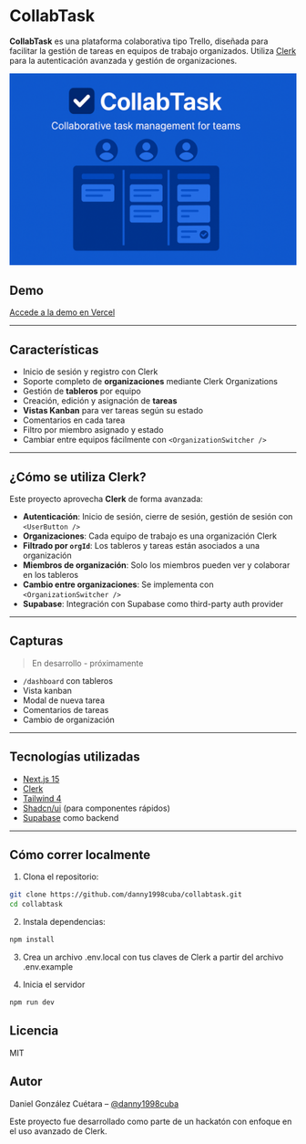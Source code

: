 # CollabTask

**CollabTask** es una plataforma colaborativa tipo Trello, diseñada para facilitar la gestión de tareas en equipos de trabajo organizados. Utiliza [Clerk](https://clerk.com) para la autenticación avanzada y gestión de organizaciones.

![CollabTask Banner](./public/images/banner.png)

## Demo

[Accede a la demo en Vercel](https://collabtask.vercel.app)

---

## Características

- Inicio de sesión y registro con Clerk
- Soporte completo de **organizaciones** mediante Clerk Organizations
- Gestión de **tableros** por equipo
- Creación, edición y asignación de **tareas**
- **Vistas Kanban** para ver tareas según su estado
- Comentarios en cada tarea
- Filtro por miembro asignado y estado
- Cambiar entre equipos fácilmente con `<OrganizationSwitcher />`

---

## ¿Cómo se utiliza Clerk?

Este proyecto aprovecha **Clerk** de forma avanzada:

- **Autenticación**: Inicio de sesión, cierre de sesión, gestión de sesión con `<UserButton />`
- **Organizaciones**: Cada equipo de trabajo es una organización Clerk
- **Filtrado por `orgId`**: Los tableros y tareas están asociados a una organización
- **Miembros de organización**: Solo los miembros pueden ver y colaborar en los tableros
- **Cambio entre organizaciones**: Se implementa con `<OrganizationSwitcher />`
- **Supabase**: Integración con Supabase como third-party auth provider

---

## Capturas

> En desarrollo - próximamente

- `/dashboard` con tableros
- Vista kanban
- Modal de nueva tarea
- Comentarios de tareas
- Cambio de organización

---

## Tecnologías utilizadas

- [Next.js 15](https://nextjs.org/)
- [Clerk](https://clerk.dev)
- [Tailwind 4](https://tailwindcss.com/)
- [Shadcn/ui](https://ui.shadcn.com/) (para componentes rápidos)
- [Supabase](https://supabase.com/) como backend

---

## Cómo correr localmente

1. Clona el repositorio:

```bash
git clone https://github.com/danny1998cuba/collabtask.git
cd collabtask
```

2. Instala dependencias:

```bash
npm install
```

3. Crea un archivo .env.local con tus claves de Clerk a partir del archivo .env.example

4. Inicia el servidor

```bash
npm run dev
```

## Licencia

MIT

## Autor

Daniel González Cuétara – [@danny1998cuba]("https://github.com/danny1998cuba")

Este proyecto fue desarrollado como parte de un hackatón con enfoque en el uso avanzado de Clerk.
